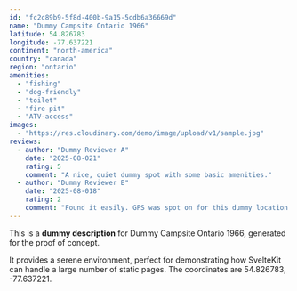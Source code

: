 ```yaml
---
id: "fc2c89b9-5f8d-400b-9a15-5cdb6a36669d"
name: "Dummy Campsite Ontario 1966"
latitude: 54.826783
longitude: -77.637221
continent: "north-america"
country: "canada"
region: "ontario"
amenities:
  - "fishing"
  - "dog-friendly"
  - "toilet"
  - "fire-pit"
  - "ATV-access"
images:
  - "https://res.cloudinary.com/demo/image/upload/v1/sample.jpg"
reviews:
  - author: "Dummy Reviewer A"
    date: "2025-08-021"
    rating: 5
    comment: "A nice, quiet dummy spot with some basic amenities."
  - author: "Dummy Reviewer B"
    date: "2025-08-018"
    rating: 2
    comment: "Found it easily. GPS was spot on for this dummy location."
---
```


This is a **dummy description** for Dummy Campsite Ontario 1966, generated for the proof of concept.

It provides a serene environment, perfect for demonstrating how SvelteKit can handle a large number of static pages. The coordinates are 54.826783, -77.637221.
